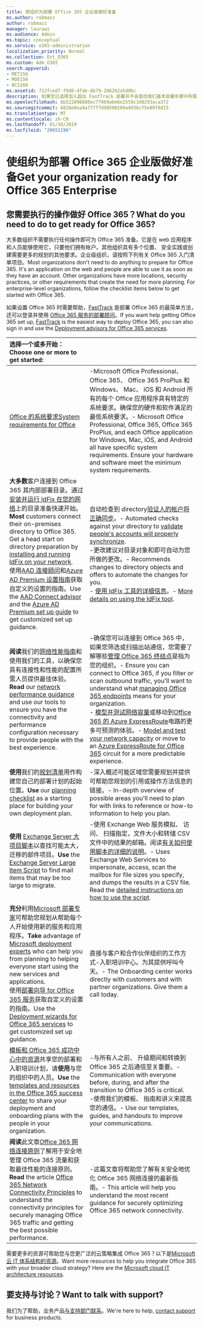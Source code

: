 ```yaml
---
title: 使组织为部署 Office 365 企业版做好准备
ms.author: robmazz
author: robmazz
manager: laurawi
ms.audience: Admin
ms.topic: conceptual
ms.service: o365-administration
localization_priority: Normal
ms.collection: Ent_O365
ms.custom: Adm_O365
search.appverid:
- MET150
- MOE150
- BCS160
ms.assetid: 712fced7-f9d0-4fde-8b79-286262a5d0bc
description: 如果您已选择加入超出 FastTrack 部署并不会查找我们基本部署步骤中所需，这是从这里开始。
ms.openlocfilehash: bb522890880ec77969abe6e2559c3d0293aca372
ms.sourcegitcommit: 6826e0ea4a777f7d98500209a9d3bc75e89f8d15
ms.translationtype: MT
ms.contentlocale: zh-CN
ms.lasthandoff: 01/30/2019
ms.locfileid: "29651196"
---
```

# <a name="get-your-organization-ready-for-office-365-enterprise"></a><span data-ttu-id="c501d-103">使组织为部署 Office 365 企业版做好准备</span><span class="sxs-lookup"><span data-stu-id="c501d-103">Get your organization ready for Office 365 Enterprise</span></span>

## <a name="what-do-you-need-to-do-to-get-ready-for-office-365"></a><span data-ttu-id="c501d-104">您需要执行的操作做好 Office 365？</span><span class="sxs-lookup"><span data-stu-id="c501d-104">What do you need to do to get ready for Office 365?</span></span>

<span data-ttu-id="c501d-p101">大多数组织不需要执行任何操作即可为 Office 365 准备。它是在 web 应用程序和人员能够使用它，只要他们拥有帐户。其他组织具有多个位置、 安全实践或创建需要更多的规划的其他要求。企业级组织，请按照下列有关 Office 365 入门清单项目。</span><span class="sxs-lookup"><span data-stu-id="c501d-p101">Most organizations don't need to do anything to prepare for Office 365. It's an application on the web and people are able to use it as soon as they have an account. Other organizations have more locations, security practices, or other requirements that create the need for more planning. For enterprise-level organizations, follow the checklist items below to get started with Office 365.</span></span>
  
<span data-ttu-id="c501d-109">如果设置 Office 365 时需要帮助，[FastTrack](https://fasttrack.microsoft.com/office) 是部署 Office 365 的最简单方法，还可以登录并使用 [Office 365 服务的部署顾问](deployment-advisors-for-office-365.md)。</span><span class="sxs-lookup"><span data-stu-id="c501d-109">If you want help getting Office 365 set up, [FastTrack](https://fasttrack.microsoft.com/office) is the easiest way to deploy Office 365, you can also sign in and use the [Deployment advisors for Office 365 services](deployment-advisors-for-office-365.md).</span></span>
  
|<span data-ttu-id="c501d-110">**选择一个或多开始：**</span><span class="sxs-lookup"><span data-stu-id="c501d-110">**Choose one or more to get started:**</span></span>||
|:-----|:-----|
| [<span data-ttu-id="c501d-111">Office 的系统要求</span><span class="sxs-lookup"><span data-stu-id="c501d-111">System requirements for Office</span></span>](https://products.office.com/office-system-requirements) |<span data-ttu-id="c501d-p102">-Microsoft Office Professional、 Office 365、 Office 365 ProPlus 和 Windows、 Mac、 iOS 和 Android 所有的每个 Office 应用程序具有特定的系统要求。确保您的硬件和软件满足的最低系统要求。</span><span class="sxs-lookup"><span data-stu-id="c501d-p102">- Microsoft Office Professional, Office 365, Office 365 ProPlus, and each Office application for Windows, Mac, iOS, and Android all have specific system requirements. Ensure your hardware and software meet the minimum system requirements.</span></span>|
|<span data-ttu-id="c501d-p103">**大多数**客户连接到 Office 365 其内部部署目录。通过[安装并运行 IdFix 在您的网络](https://www.microsoft.com/download/details.aspx?id=36832)上的目录准备快速开始。</span><span class="sxs-lookup"><span data-stu-id="c501d-p103">**Most** customers connect their on-premises directory to Office 365. Get a head start on directory preparation by [installing and running IdFix on your network](https://www.microsoft.com/download/details.aspx?id=36832). </span></span><br> <span data-ttu-id="c501d-116">使用[AAD 连接顾问](https://aka.ms/aadconnectpwsync)和[Azure AD Premium 设置指南](https://aka.ms/aadpguidance)获取自定义的设置的指南。</span><span class="sxs-lookup"><span data-stu-id="c501d-116">Use the [AAD Connect advisor](https://aka.ms/aadconnectpwsync) and the [Azure AD Premium set up guide](https://aka.ms/aadpguidance) to get customized set up guidance.</span></span> <br> |<span data-ttu-id="c501d-117">自动检查到 directory[验证人的帐户将正确同步](https://support.office.com/article/Prepare-to-provision-users-through-directory-synchronization-to-Office-365-01920974-9e6f-4331-a370-13aea4e82b3e)。</span><span class="sxs-lookup"><span data-stu-id="c501d-117">- Automated checks against your directory to [validate people's accounts will properly synchronize](https://support.office.com/article/Prepare-to-provision-users-through-directory-synchronization-to-Office-365-01920974-9e6f-4331-a370-13aea4e82b3e).</span></span> <br> <span data-ttu-id="c501d-118">-更改建议对目录对象和即可自动为您所做的更改。</span><span class="sxs-lookup"><span data-stu-id="c501d-118">- Recommends changes to directory objects and offers to automate the changes for you.</span></span> <br> <span data-ttu-id="c501d-119">- [使用 IdFix 工具的详细信息](prepare-directory-attributes-for-synch-with-idfix.md)。</span><span class="sxs-lookup"><span data-stu-id="c501d-119">- [More details on using the IdFix tool](prepare-directory-attributes-for-synch-with-idfix.md).</span></span> |
|<span data-ttu-id="c501d-120">**阅读**我们的[网络性能指南](https://aka.ms/tune)和使用我们的工具，以确保您具有连接性和性能的配置所需人员提供最佳体验。</span><span class="sxs-lookup"><span data-stu-id="c501d-120">**Read** our [network performance guidance](https://aka.ms/tune) and use our tools to ensure you have the connectivity and performance configuration necessary to provide people with the best experience.</span></span>  <br> | <span data-ttu-id="c501d-121">-确保您可以连接到 Office 365 中，如果您筛选或扫描出站通信，您需要了解哪些[管理 Office 365 终结点](https://support.office.com/article/Managing-Office-365-endpoints-99cab9d4-ef59-4207-9f2b-3728eb46bf9a)是指为您的组织。</span><span class="sxs-lookup"><span data-stu-id="c501d-121">- Ensure you can connect to Office 365, if you filter or scan outbound traffic, you'll want to understand what [managing Office 365 endpoints](https://support.office.com/article/Managing-Office-365-endpoints-99cab9d4-ef59-4207-9f2b-3728eb46bf9a) means for your organization.</span></span>  <br>  <span data-ttu-id="c501d-122">- [模型并测试网络容量](https://support.office.com/article/Network-and-migration-planning-for-Office-365-f5ee6c33-bcd7-4b0b-b0f8-dc1d9fb8d132)或移动到[Office 365 的 Azure ExpressRoute](https://support.office.com/article/Azure-ExpressRoute-for-Office-365-6d2534a2-c19c-4a99-be5e-33a0cee5d3bd)电路的更多可预测的体验。</span><span class="sxs-lookup"><span data-stu-id="c501d-122">- [Model and test your network capacity](https://support.office.com/article/Network-and-migration-planning-for-Office-365-f5ee6c33-bcd7-4b0b-b0f8-dc1d9fb8d132) or move to an [Azure ExpressRoute for Office 365](https://support.office.com/article/Azure-ExpressRoute-for-Office-365-6d2534a2-c19c-4a99-be5e-33a0cee5d3bd) circuit for a more predictable experience.</span></span>   |
|<span data-ttu-id="c501d-123">**使用**我们的[规划清单](https://support.office.com/article/Deployment-planning-checklist-for-Office-365-5fa4f6ef-35ad-4840-91c1-4834df3df5a0)用作构建您自己的部署计划的起始位置。</span><span class="sxs-lookup"><span data-stu-id="c501d-123">**Use** our [planning checklist](https://support.office.com/article/Deployment-planning-checklist-for-Office-365-5fa4f6ef-35ad-4840-91c1-4834df3df5a0) as a starting place for building your own deployment plan.</span></span>  <br> | <span data-ttu-id="c501d-124">-深入概述可能区域您需要规划并提供可帮助您规划的引用或操作方法信息的链接。</span><span class="sxs-lookup"><span data-stu-id="c501d-124">- In-depth overview of possible areas you'll need to plan for with links to reference or how-to information to help you plan.</span></span> |
|<span data-ttu-id="c501d-125">**使用** [Exchange Server 大项目脚本](https://gallery.technet.microsoft.com/Exchange-Server-Large-Item-b9546cc6)以查找可能太大，迁移的邮件项目。</span><span class="sxs-lookup"><span data-stu-id="c501d-125">**Use** the [Exchange Server Large Item Script](https://gallery.technet.microsoft.com/Exchange-Server-Large-Item-b9546cc6) to find mail items that may be too large to migrate.</span></span>  <br> | <span data-ttu-id="c501d-p104">-使用 Exchange Web 服务模拟、 访问、 扫描指定，文件大小和转储 CSV 文件中的结果的邮箱。阅读[有关如何使用脚本的详细的说明](https://blogs.technet.com/b/mikehall/archive/2013/06/27/large-mail-item-script.aspx)。</span><span class="sxs-lookup"><span data-stu-id="c501d-p104">- Uses Exchange Web Services to impersonate, access, scan the mailbox for file sizes you specify, and dumps the results in a CSV file. Read the [detailed instructions on how to use the script](https://blogs.technet.com/b/mikehall/archive/2013/06/27/large-mail-item-script.aspx).</span></span> |
|<span data-ttu-id="c501d-128">**充分**利用[Microsoft 部署专家](https://go.microsoft.com/fwlink/?LinkId=517115)可帮助您规划从帮助每个人开始使用新的服务和应用程序。</span><span class="sxs-lookup"><span data-stu-id="c501d-128">**Take** advantage of [Microsoft deployment experts](https://go.microsoft.com/fwlink/?LinkId=517115) who can help you from planning to helping everyone start using the new services and applications.</span></span>  <br> <span data-ttu-id="c501d-129">使用[部署向导 for Office 365 服务](https://support.office.com/article/Deployment-wizards-for-Office-365-services-165f46e8-3533-4d76-be57-97f81ebd40f2)获取自定义的设置的指南。</span><span class="sxs-lookup"><span data-stu-id="c501d-129">Use the [Deployment wizards for Office 365 services](https://support.office.com/article/Deployment-wizards-for-Office-365-services-165f46e8-3533-4d76-be57-97f81ebd40f2) to get customized set up guidance.</span></span>  <br> | <span data-ttu-id="c501d-p105">直接与客户和合作伙伴组织的工作方式-入职培训中心。为其提供呼叫今天。</span><span class="sxs-lookup"><span data-stu-id="c501d-p105">- The Onboarding center works directly with customers and with partner organizations. Give them a call today.</span></span> |
|<span data-ttu-id="c501d-132">[模板和 Office 365 成功中心中的资源](https://www.microsoft.com/fasttrack/resources)共享您的部署和入职培训计划，请**使用**与您的组织中的人员。</span><span class="sxs-lookup"><span data-stu-id="c501d-132">**Use** the [templates and resources in the Office 365 success center](https://www.microsoft.com/fasttrack/resources) to share your deployment and onboarding plans with the people in your organization.</span></span>  <br> | <span data-ttu-id="c501d-133">-与所有人之前、 升级期间和转换到 Office 365 之后通信至关重要。</span><span class="sxs-lookup"><span data-stu-id="c501d-133">- Communication with everyone before, during, and after the transition to Office 365 is critical.</span></span>  <br> <span data-ttu-id="c501d-134">-使用我们的模板、 指南和讲义来提高您的通信。</span><span class="sxs-lookup"><span data-stu-id="c501d-134">- Use our templates, guides, and handouts to improve your communications.</span></span> |
|<span data-ttu-id="c501d-135">**阅读**此文章[Office 365 网络连接原则](https://aka.ms/o365networkingprinciples)了解用于安全地管理 Office 365 流量和获取最佳性能的连接原则。</span><span class="sxs-lookup"><span data-stu-id="c501d-135">**Read** the article [Office 365 Network Connectivity Principles](https://aka.ms/o365networkingprinciples) to understand the connectivity principles for securely managing Office 365 traffic and getting the best possible performance.</span></span>  <br> | <span data-ttu-id="c501d-136">-这篇文章将帮助您了解有关安全地优化 Office 365 网络连接的最新指南。</span><span class="sxs-lookup"><span data-stu-id="c501d-136">- This article will help you understand the most recent guidance for securely optimizing Office 365 network connectivity.</span></span> |
   
<span data-ttu-id="c501d-p106">需要更多的资源可帮助您与您更广泛的云策略集成 Office 365？以下是[Microsoft 云 IT 体系结构的资源](https://docs.microsoft.com/en-us/office365/enterprise/microsoft-cloud-it-architecture-resources)。</span><span class="sxs-lookup"><span data-stu-id="c501d-p106">Want more resources to help you integrate Office 365 with your broader cloud strategy? Here are the [Microsoft cloud IT architecture resources](https://docs.microsoft.com/en-us/office365/enterprise/microsoft-cloud-it-architecture-resources).</span></span>
  
## <a name="want-to-talk-with-support"></a><span data-ttu-id="c501d-139">要支持与讨论？</span><span class="sxs-lookup"><span data-stu-id="c501d-139">Want to talk with support?</span></span>

<span data-ttu-id="c501d-140">我们为了帮助，业务产品[与支持部门联系](https://support.office.com/article/32a17ca7-6fa0-4870-8a8d-e25ba4ccfd4b)。</span><span class="sxs-lookup"><span data-stu-id="c501d-140">We're here to help, [contact support](https://support.office.com/article/32a17ca7-6fa0-4870-8a8d-e25ba4ccfd4b) for business products.</span></span>
